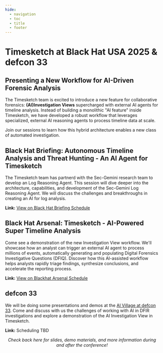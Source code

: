 ```yaml
---
hide:
  - navigation
  - toc
  - title
  - footer
---
```



# Timesketch at Black Hat USA 2025 & defcon 33

## Presenting a New Workflow for AI-Driven Forensic Analysis

The Timesketch team is excited to introduce a new feature for collaborative
forensics: **(AI)Investigation Views** supercharged with external AI agents for
timeline analysis. Instead of building a monolithic "AI feature" inside Timesketch,
we have developed a robust workflow that leverages specialized, external AI
reasoning agents to process timeline data at scale.

Join our sessions to learn how this hybrid architecture enables a new class of
automated investigation.

## Black Hat Briefing: Autonomous Timeline Analysis and Threat Hunting - An AI Agent for Timesketch

The Timesketch team has partnerd with the Sec-Gemini research team to develop an
Log Reasoning Agent. This session will dive deeper into the architecture,
capabilities, and development of the Sec-Gemini Log Reasoning Agent. We will
discuss the challenges and breakthroughs in creating an AI for log analysis.

**Link:** <a href="https://www.blackhat.com/us-25/briefings/schedule/#autonomous-timeline-analysis-and-threat-hunting-an-ai-agent-for-timesketch-46667" target="_blank">View on Black Hat Briefing Schedule</a>

## Black Hat Arsenal: Timesketch - AI-Powered Super Timeline Analysis

Come see a demonstration of the new Investigation View workflow. We'll
showcase how an analyst can trigger an external AI agent to process millions of
events, automatically generating and populating Digital Forensics Investigative
Questions (DFIQ). Discover how this AI-assisted workflow helps analysts rapidly
triage findings, synthesize conclusions, and accelerate the reporting process.

**Link:** <a href="https://www.blackhat.com/us-25/arsenal/schedule/index.html#timesketch-ai-powered-super-timeline-analysis-45605" target="_blank">View on Blackhat Arsenal Schedule</a>

## defcon 33

We will be doing some presentations and demos at the [AI Village at defcon 33](https://aivillage.org/events/defcon33/).
Come and discuss with us the challenges of working with AI in DFIR investigations
and explore a demonstration of the AI Investigation View in Timesketch.

**Link:** Scheduling TBD

<center>
<i>Check back here for slides, demo materials, and more information during and after the conference!</i>
</center>
